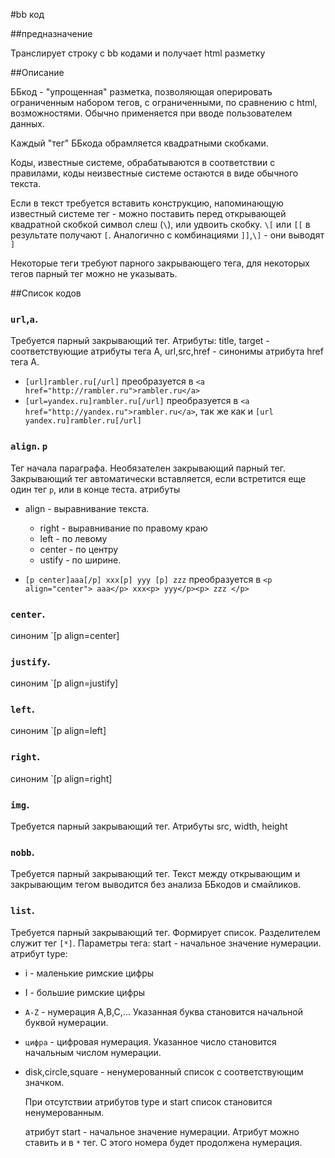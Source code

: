 #bb код

##предназначение

Транслирует строку с bb кодами и получает html разметку

##Описание

ББкод - "упрощенная"  разметка, позволяющая оперировать ограниченным набором тегов, с ограниченными, по сравнению с html, возможностями. Обычно применяется при вводе пользователем данных.

Каждый "тег" ББкода обрамляется квадратными скобками.

Коды, известные системе, обрабатываются в соответствии с правилами, коды неизвестные системе остаются в виде обычного текста.

Если в текст требуется вставить конструкцию, напоминающую известный системе тег - можно поставить перед открывающей квадратной скобкой символ слеш (`\`), или удвоить скобку.  `\[` или `[[` в результате получают `[`. Аналогично с комбинациями `]]`,`\]` - они выводят `]`

Некоторые теги требуют парного закрывающего тега, для некоторых тегов парный тег можно не указывать.

##Список кодов

### `url`,`a`.
Требуется парный закрывающий тег. Атрибуты: title, target - соответствующие атрибуты тега А, url,src,href - синонимы атрибута href тега А.

- `[url]rambler.ru[/url]` преобразуется в `<a href="http://rambler.ru">rambler.ru</a>`
- `[url=yandex.ru]rambler.ru[/url]` преобразуется в `<a href="http://yandex.ru">rambler.ru</a>`, так же как и `[url yandex.ru]rambler.ru[/url]`

### `align`. `p`
Тег начала параграфа. Необязателен закрывающий парный тег. Закрывающий тег автоматически вставляется, если встретится еще один тег `p`, или в конце теста.
атрибуты

 - align - выравнивание текста.
    - right - выравнивание по правому краю
    - left - по левому
    - center - по центру
    - ustify - по ширине.

- `[p center]aaa[/p] xxx[p] yyy [p] zzz` преобразуется в `<p align="center"> aaa</p> xxx<p> yyy</p><p> zzz </p>`

### `center`.

синоним `[p align=center]

### `justify`.

синоним `[p align=justify]

### `left`.

синоним `[p align=left]

### `right`.

синоним `[p align=right]

### `img`.
Требуется парный закрывающий тег. Атрибуты src, width, height

### `nobb`.
Требуется парный закрывающий тег. Текст между открывающим и закрывающим тегом выводится без анализа ББкодов и смайликов.

### `list`.
Требуется парный закрывающий тег. Формирует список. Разделителем служит тег `[*]`. Параметры тега: start - начальное значение нумерации.
атрибут type:

- i - маленькие римские цифры
- I - большие римские цифры
- `A-Z` - нумерация A,B,C,... Указанная буква становится начальной буквой нумерации.
- `цифра` - цифровая нумерация. Указанное число становится начальным числом нумерации.
- disk,circle,square - ненумерованный список с соответствующим значком.

    При отсутствии атрибутов type и start список становится ненумерованным.

    атрибут start - начальное значение нумерации. Атрибут можно ставить и в `*` тег. С этого номера будет продолжена нумерация.